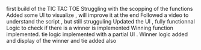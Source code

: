 first build of the TIC TAC TOE
Struggling with the scopping of the functions
Added some UI to visualize , will improve it at the end
Followed a video to understand the script , but still strugguling
Updated the UI , fully functionnal
Logic to check if there is a winner is implemented
Winning function implemented.
tie logic implemented with a partial UI .
Winner logic added and display of the winner and tie added also

